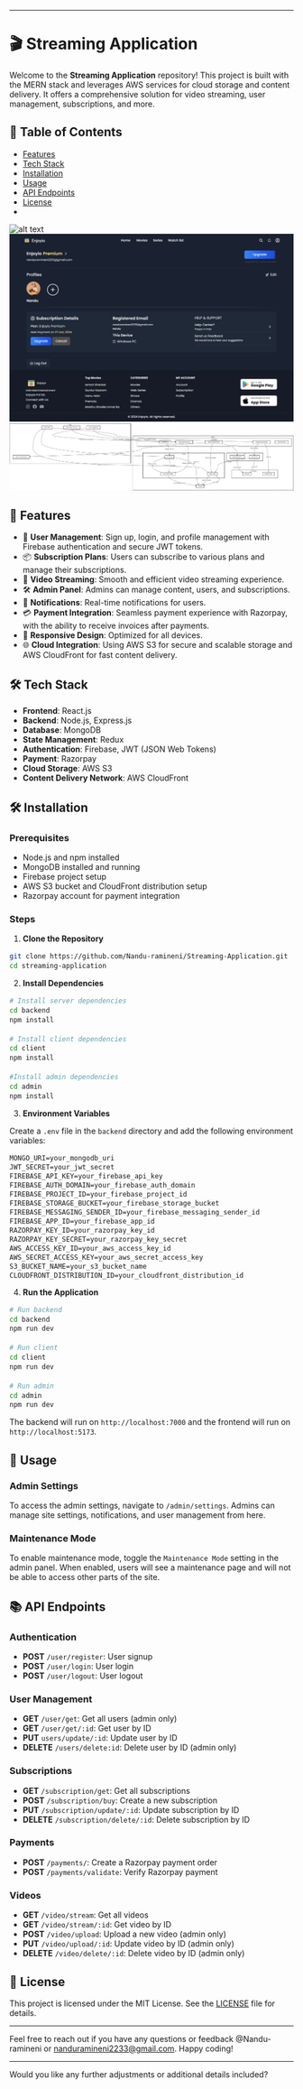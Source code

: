 
---

# 🎬 Streaming Application

Welcome to the **Streaming Application** repository! This project is built with the MERN stack and leverages AWS services for cloud storage and content delivery. It offers a comprehensive solution for video streaming, user management, subscriptions, and more.

## 📖 Table of Contents
- [Features](#-features)
- [Tech Stack](#-tech-stack)
- [Installation](#-installation)
- [Usage](#-usage)
- [API Endpoints](#-api-endpoints)
- [License](#-license)
- 
![alt text](./admin/public/1.png)
![alt text](./admin/public/3.png)
![alt text](./admin/public/stream.drawio.png)

## 🌟 Features

- 👤 **User Management**: Sign up, login, and profile management with Firebase authentication and secure JWT tokens.
- 📦 **Subscription Plans**: Users can subscribe to various plans and manage their subscriptions.
- 🎥 **Video Streaming**: Smooth and efficient video streaming experience.
- 🛠️ **Admin Panel**: Admins can manage content, users, and subscriptions.
- 🔔 **Notifications**: Real-time notifications for users.
- 💳 **Payment Integration**: Seamless payment experience with Razorpay, with the ability to receive invoices after payments.
- 📱 **Responsive Design**: Optimized for all devices.
- 🌐 **Cloud Integration**: Using AWS S3 for secure and scalable storage and AWS CloudFront for fast content delivery.

## 🛠 Tech Stack

- **Frontend**: React.js
- **Backend**: Node.js, Express.js
- **Database**: MongoDB
- **State Management**: Redux
- **Authentication**: Firebase, JWT (JSON Web Tokens)
- **Payment**: Razorpay
- **Cloud Storage**: AWS S3
- **Content Delivery Network**: AWS CloudFront

## 🛠 Installation

### Prerequisites

- Node.js and npm installed
- MongoDB installed and running
- Firebase project setup
- AWS S3 bucket and CloudFront distribution setup
- Razorpay account for payment integration

### Steps

1. **Clone the Repository**

```bash
git clone https://github.com/Nandu-ramineni/Streaming-Application.git
cd streaming-application
```

2. **Install Dependencies**

```bash
# Install server dependencies
cd backend
npm install

# Install client dependencies
cd client
npm install

#Install admin dependencies
cd admin
npm install
```

3. **Environment Variables**

Create a `.env` file in the `backend` directory and add the following environment variables:

```env
MONGO_URI=your_mongodb_uri
JWT_SECRET=your_jwt_secret
FIREBASE_API_KEY=your_firebase_api_key
FIREBASE_AUTH_DOMAIN=your_firebase_auth_domain
FIREBASE_PROJECT_ID=your_firebase_project_id
FIREBASE_STORAGE_BUCKET=your_firebase_storage_bucket
FIREBASE_MESSAGING_SENDER_ID=your_firebase_messaging_sender_id
FIREBASE_APP_ID=your_firebase_app_id
RAZORPAY_KEY_ID=your_razorpay_key_id
RAZORPAY_KEY_SECRET=your_razorpay_key_secret
AWS_ACCESS_KEY_ID=your_aws_access_key_id
AWS_SECRET_ACCESS_KEY=your_aws_secret_access_key
S3_BUCKET_NAME=your_s3_bucket_name
CLOUDFRONT_DISTRIBUTION_ID=your_cloudfront_distribution_id
```

4. **Run the Application**

```bash
# Run backend
cd backend
npm run dev

# Run client
cd client
npm run dev

# Run admin
cd admin
npm run dev
```

The backend will run on `http://localhost:7000` and the frontend will run on `http://localhost:5173`.

## 🚀 Usage


### Admin Settings

To access the admin settings, navigate to `/admin/settings`. Admins can manage site settings, notifications, and user management from here.

### Maintenance Mode

To enable maintenance mode, toggle the `Maintenance Mode` setting in the admin panel. When enabled, users will see a maintenance page and will not be able to access other parts of the site.

## 📚 API Endpoints

### Authentication

- **POST** `/user/register`: User signup
- **POST** `/user/login`: User login
- **POST** `/user/logout`: User logout

### User Management

- **GET** `/user/get`: Get all users (admin only)
- **GET** `/user/get/:id`: Get user by ID
- **PUT** `users/update/:id`: Update user by ID
- **DELETE** `/users/delete:id`: Delete user by ID (admin only)

### Subscriptions

- **GET** `/subscription/get`: Get all subscriptions
- **POST** `/subscription/buy`: Create a new subscription
- **PUT** `/subscription/update/:id`: Update subscription by ID
- **DELETE** `/subscription/delete/:id`: Delete subscription by ID

### Payments

- **POST** `/payments/`: Create a Razorpay payment order
- **POST** `/payments/validate`: Verify Razorpay payment

### Videos

- **GET** `/video/stream`: Get all videos
- **GET** `/video/stream/:id`: Get video by ID
- **POST** `/video/upload`: Upload a new video (admin only)
- **PUT** `/video/upload/:id`: Update video by ID (admin only)
- **DELETE** `/video/delete/:id`: Delete video by ID (admin only)

## 📜 License

This project is licensed under the MIT License. See the [LICENSE](LICENSE) file for details.

---

Feel free to reach out if you have any questions or feedback @Nandu-ramineni or nanduramineni2233@gmail.com. Happy coding!

---

Would you like any further adjustments or additional details included?